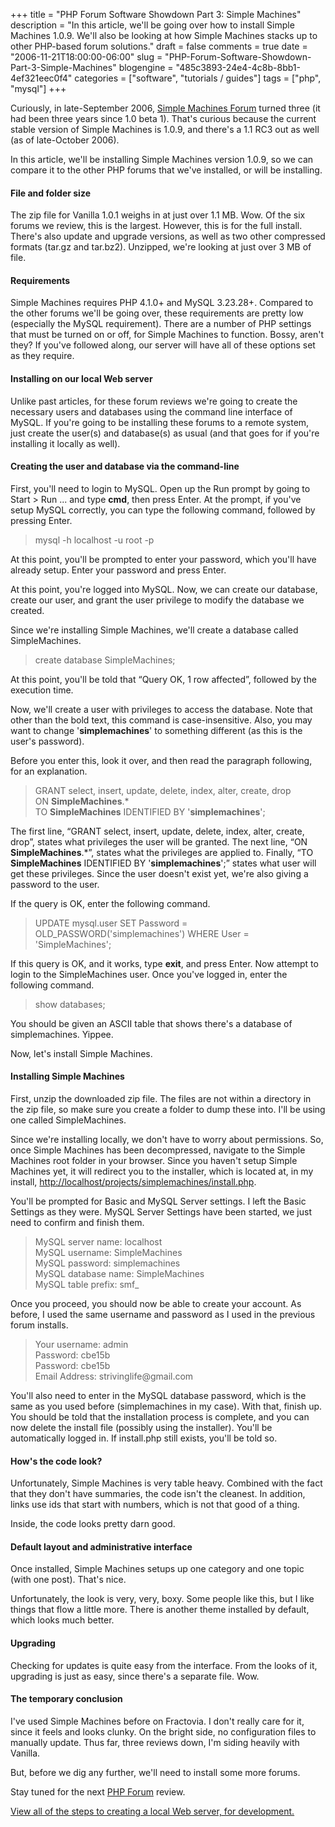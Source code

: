 +++
title = "PHP Forum Software Showdown Part 3: Simple Machines"
description = "In this article, we'll be going over how to install Simple Machines 1.0.9.  We'll also be looking at how Simple Machines stacks up to other PHP-based forum solutions."
draft = false
comments = true
date = "2006-11-21T18:00:00-06:00"
slug = "PHP-Forum-Software-Showdown-Part-3-Simple-Machines"
blogengine = "485c3893-24e4-4c8b-8bb1-4ef321eec0f4"
categories = ["software", "tutorials / guides"]
tags = ["php", "mysql"]
+++

<p>
Curiously, in late-September 2006, <a href="http://simplemachines.org/">Simple Machines Forum</a> turned three (it had been three years since 1.0 beta 1). That&#39;s curious because the current stable version of Simple Machines is 1.0.9, and there&#39;s a 1.1 RC3 out as well (as of late-October 2006).
</p>
<p>
In this article, we&#39;ll be installing Simple Machines version 1.0.9, so we can compare it to the other PHP forums that we&#39;ve installed, or will be installing.
</p>
<!--more-->
<h4>File and folder size</h4>
<p>
The zip file for Vanilla 1.0.1 weighs in at just over 1.1 MB. Wow. Of the six forums we review, this is the largest. However, this is for the full install. There&#39;s also update and upgrade versions, as well as two other compressed formats (tar.gz and tar.bz2). Unzipped, we&#39;re looking at just over 3 MB of file.<!--adsense-->
</p>
<h4>Requirements</h4>
<p>
Simple Machines requires PHP 4.1.0+ and MySQL 3.23.28+. Compared to the other forums we&#39;ll be going over, these requirements are pretty low (especially the MySQL requirement). There are a number of PHP settings that must be turned on or off, for Simple Machines to function. Bossy, aren&#39;t they? If you&#39;ve followed along, our server will have all of these options set as they require.
</p>
<h4>Installing on our local Web server</h4>
<p>
Unlike past articles, for these forum reviews we&#39;re going to create the necessary users and databases using the command line interface of MySQL. If you&#39;re going to be installing these forums to a remote system, just create the user(s) and database(s) as usual (and that goes for if you&#39;re installing it locally as well).
</p>
<h4>Creating the user and database via the command-line</h4>
<p>
First, you&#39;ll need to login to MySQL. Open up the Run prompt by going to Start &gt; Run ... and type <strong>cmd</strong>, then press Enter. At the prompt, if you&#39;ve setup MySQL correctly, you can type the following command, followed by pressing Enter.
</p>
<blockquote>
	<p>
	 mysql -h localhost -u root -p
	</p>
</blockquote>
<p>
At this point, you&#39;ll be prompted to enter your password, which you&#39;ll have already setup. Enter your password and press Enter.
</p>
<p>
At this point, you&#39;re logged into MySQL. Now, we can create our database, create our user, and grant the user privilege to modify the database we created.
</p>
<p>
Since we&#39;re installing Simple Machines, we&#39;ll create a database called SimpleMachines.
</p>
<blockquote>
	<p>
	 create database SimpleMachines;
	</p>
</blockquote>
<p>
At this point, you&#39;ll be told that &ldquo;Query OK, 1 row affected&rdquo;, followed by the execution time.
</p>
<p>
Now, we&#39;ll create a user with privileges to access the database. Note that other than the bold text, this command is case-insensitive. Also, you may want to change &#39;<strong>simplemachines</strong>&#39; to something different (as this is the user&#39;s password).
</p>
<p>
Before you enter this, look it over, and then read the paragraph following, for an explanation.
</p>
<blockquote>
	<p>
	 GRANT select, insert, update, delete, index, alter, create, drop<br />
	ON <strong>SimpleMachines</strong>.*<br />
	TO <strong>SimpleMachines</strong> IDENTIFIED BY &#39;<strong>simplemachines</strong>&#39;;
	</p>
</blockquote>
<p>
The first line, &ldquo;GRANT select, insert, update, delete, index, alter, create, drop&rdquo;, states what privileges the user will be granted. The next line, &ldquo;ON <strong>SimpleMachines</strong>.*&rdquo;, states what the privileges are applied to. Finally, &ldquo;TO <strong>SimpleMachines</strong> IDENTIFIED BY &#39;<strong>simplemachines</strong>&#39;;&rdquo; states what user will get these privileges. Since the user doesn&#39;t exist yet, we&#39;re also giving a password to the user.
</p>
<p>
If the query is OK, enter the following command.
</p>
<blockquote>
	<p>
	 UPDATE mysql.user SET Password = OLD_PASSWORD(&#39;simplemachines&#39;) WHERE User = &#39;SimpleMachines&#39;;
	</p>
</blockquote>
<p>
If this query is OK, and it works, type <strong>exit</strong>, and press Enter. Now attempt to login to the SimpleMachines user. Once you&#39;ve logged in, enter the following command.
</p>
<blockquote>
	<p>
	 show databases;
	</p>
</blockquote>
<p>
You should be given an ASCII table that shows there&#39;s a database of simplemachines. Yippee.
</p>
<p>
Now, let&#39;s install Simple Machines.
</p>
<!--nextpage-->
<h4>Installing Simple Machines</h4>
<p>
First, unzip the downloaded zip file. The files are not within a directory in the zip file, so make sure you create a folder to dump these into. I&#39;ll be using one called SimpleMachines.<!--adsense-->
</p>
<p>
Since we&#39;re installing locally, we don&#39;t have to worry about permissions. So, once Simple Machines has been decompressed, navigate to the Simple Machines root folder in your browser. Since you haven&#39;t setup Simple Machines yet, it will redirect you to the installer, which is located at, in my install, <a href="http://localhost/projects/simplemachines/install.php">http://localhost/projects/simplemachines/install.php</a>.
</p>
<p>
You&#39;ll be prompted for Basic and MySQL Server settings. I left the Basic Settings as they were. MySQL Server Settings have been started, we just need to confirm and finish them.
</p>
<blockquote>
	<p>
	MySQL server name: localhost<br />
	MySQL username: SimpleMachines<br />
	MySQL password: simplemachines<br />
	MySQL database name: SimpleMachines<br />
	MySQL table prefix: smf_
	</p>
</blockquote>
<p>
Once you proceed, you should now be able to create your account. As before, I used the same username and password as I used in the previous forum installs.
</p>
<blockquote>
	<p>
	Your username: admin<br />
	Password: cbe15b<br />
	Password: cbe15b<br />
	Email Address: strivinglife@gmail.com
	</p>
</blockquote>
<p>
You&#39;ll also need to enter in the MySQL database password, which is the same as you used before (simplemachines in my case). With that, finish up. You should be told that the installation process is complete, and you can now delete the install file (possibly using the installer). You&#39;ll be automatically logged in. If install.php still exists, you&#39;ll be told so.
</p>
<!--nextpage-->
<h4>How&#39;s the code look?</h4>
<p>
Unfortunately, Simple Machines is very table heavy. Combined with the fact that they don&#39;t have summaries, the code isn&#39;t the cleanest. In addition, links use ids that start with numbers, which is not that good of a thing.<!--adsense-->
</p>
<p>
Inside, the code looks pretty darn good.
</p>
<h4>Default layout and administrative interface</h4>
<p>
Once installed, Simple Machines setups up one category and one topic (with one post). That&#39;s nice.
</p>
<p>
Unfortunately, the look is very, very, boxy. Some people like this, but I like things that flow a little more. There is another theme installed by default, which looks much better.
</p>
<h4>Upgrading</h4>
<p>
Checking for updates is quite easy from the interface. From the looks of it, upgrading is just as easy, since there&#39;s a separate file. Wow.
</p>
<h4>The temporary conclusion</h4>
<p>
I&#39;ve used Simple Machines before on Fractovia. I don&#39;t really care for it, since it feels and looks clunky. On the bright side, no configuration files to manually update. Thus far, three reviews down, I&#39;m siding heavily with Vanilla.
</p>
<p>
But, before we dig any further, we&#39;ll need to install some more forums.
</p>
<p>
Stay tuned for the next <a href="/words/post/PHP-Forum-Software-Showdown.aspx">PHP Forum</a> review.
</p>
<p>
<a href="/local-apache-server/">View all of the steps to creating a local Web server, for development.</a>
</p>

